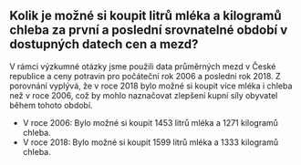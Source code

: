 ## Kolik je možné si koupit litrů mléka a kilogramů chleba za první a poslední srovnatelné období v dostupných datech cen a mezd?

V rámci výzkumné otázky jsme použili data průměrných mezd v České republice a ceny potravin pro počáteční rok 2006 a poslední rok 2018. Z porovnání vyplývá, že v roce 2018 bylo možné si koupit více mléka i chleba než v roce 2006, což by mohlo naznačovat zlepšení kupní síly obyvatel během tohoto období.

- V roce 2006: Bylo možné si koupit 1453 litrů mléka a 1271 kilogramů chleba.
- V roce 2018: Bylo možné si koupit 1599 litrů mléka a 1333 kilogramů chleba.
